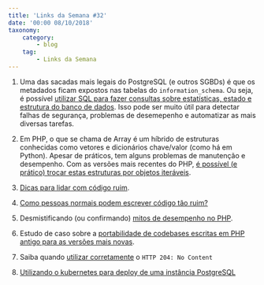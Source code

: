 ```yaml
---
title: 'Links da Semana #32'
date: '00:00 08/10/2018'
taxonomy:
    category:
        - blog
    tag:
        - Links da Semana
---
```


1. Uma das sacadas mais legais do PostgreSQL (e outros SGBDs) é que os metadados ficam expostos nas tabelas do `information_schema`. Ou seja, é possível [utilizar SQL para fazer consultas sobre estatísticas, estado e estrutura do banco de dados](https://severalnines.com/blog/understanding-and-reading-postgresql-system-catalog). Isso pode ser muito útil para detectar falhas de segurança, problemas de desemepenho e automatizar as mais diversas tarefas.

1. Em PHP, o que se chama de Array é um híbrido de estruturas conhecidas como vetores e dicionários chave/valor (como há em Python). Apesar de práticos, tem alguns problemas de manutenção e desempenho. Com as versões mais recentes do PHP, [é possível (e prático) trocar estas estruturas por objetos iteráveis](https://steemit.com/php/@crell/php-never-type-hint-on-arrays).

1. [Dicas para lidar com código ruim](https://techbeacon.com/9-ways-master-awful-code-fast).

1. [Como pessoas normais podem escrever código tão ruim?](https://techbeacon.com/how-terrible-code-gets-written-perfectly-sane-people)

1. Desmistificando (ou confirmando) [mitos de desempenho no PHP](https://frederickvanbrabant.com/2018/07/24/php-performance.html).

1. Estudo de caso sobre a [portabilidade de codebases escritas em PHP antigo para as versões mais novas](https://www.exakat.io/versions-impact-on-php-code-bases/).

1. Saiba quando [utilizar corretamente](https://evertpot.com/http/204-no-content) o `HTTP 204: No Content`

1. [Utilizando o kubernetes para deploy de uma instância PostgreSQL](https://severalnines.com/blog/using-kubernetes-deploy-postgresql)
